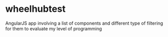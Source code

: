 # wheelhubtest
AngularJS app involving a list of components and different type of filtering for them to evaluate my level of programming
